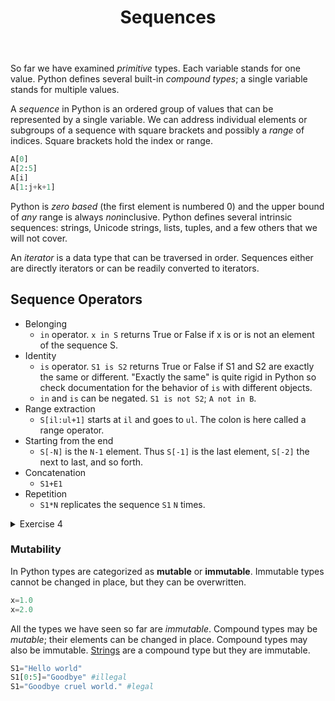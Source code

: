 ﻿---
title: Sequences
toc: true
type: book
draft: false
weight: 30
---

So far we have examined _primitive_ types.  Each variable stands for one value.  Python defines several built-in _compound types_; a single variable stands for multiple values. 

A _sequence_ in Python is an ordered group of values that can be represented by a single variable. We can address individual elements or subgroups of a sequence with square brackets and possibly a _range_ of indices.  Square brackets hold the index or range. 

```python
A[0]
A[2:5]
A[i]
A[1:j+k+1]
```

Python is _zero based_ (the first element is numbered 0) and the upper bound of _any_ range is always *non*inclusive.  Python defines several intrinsic sequences: strings, Unicode strings, lists, tuples, and a few others that we will not cover.

An _iterator_ is a data type that can be traversed in order.  Sequences either are directly iterators or can be readily converted to iterators.

## Sequence Operators

* Belonging
  * `in` operator.  `x in S` returns True or False if x is or is not an element of the sequence S.
* Identity
  * `is` operator.  `S1 is S2` returns True or False if S1 and S2 are exactly the same or different.  "Exactly the same" is quite rigid in Python so check documentation for the behavior of `is` with different objects.
  * `in` and `is` can be negated. `S1 is not S2`; `A not in B`.
* Range extraction
  * `S[il:ul+1]` starts at `il` and goes to `ul`.  The colon is here called a range operator.
* Starting from the end 
  * `S[-N]` is the `N-1` element.  Thus `S[-1]` is the last element, `S[-2]` the next to last, and so forth. 
* Concatenation
  * `S1+E1`
* Repetition
  * `S1*N` replicates the sequence `S1` `N` times.  

<details>
<summary>Exercise 4</summary>
Examine the results of the following:

```python
A=[1.,2,3.,4.,5,6]
1 in A
1. in A
9 in A
9 not in A
```
Remember that 1 and 1. are _different_ types. 
```python
A[3]
B=A[:]
C=A
B is A
C is A
B is not A
```
</details>

### Mutability

In Python types are categorized as __mutable__ or __immutable__.  Immutable types cannot be changed in place, but they can be overwritten.

```python
x=1.0
x=2.0
```

All the types we have seen so far are _immutable_.  Compound types may be _mutable_; their elements can be changed in place.  Compound types may also be immutable.  [Strings](/courses/python_introduction/strings) are a compound type but they are immutable.

```python
S1="Hello world"
S1[0:5]="Goodbye" #illegal
S1="Goodbye cruel world." #legal
```
